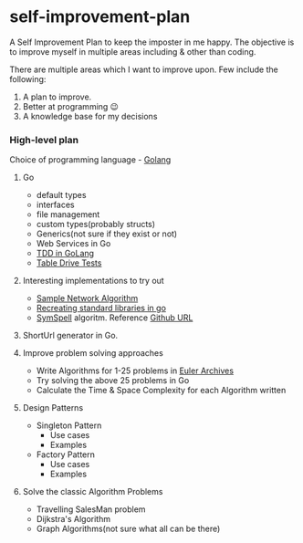 # self-improvement-plan

A Self Improvement Plan to keep the imposter in me happy. The objective is to improve myself in multiple areas including & other than coding.

There are multiple areas which I want to improve upon. Few include the following:

1. A plan to improve.
2. Better at programming :wink:
3. A knowledge base for my decisions

### High-level plan

Choice of programming language - [Golang](https://golang.org/)

1. Go

   - default types
   - interfaces
   - file management
   - custom types(probably structs)
   - Generics(not sure if they exist or not)
   - Web Services in Go
   - [TDD in GoLang](https://quii.gitbook.io/learn-go-with-tests/)
   - [Table Drive Tests](https://dev.to/zpeters/testing-in-go-with-table-drive-tests-and-testify-kd4)

2. Interesting implementations to try out

   - [Sample Network Algorithm](https://dev.to/itsmukulmishra/most-secured-tcp-implementation-k8f)
   - [Recreating standard libraries in go](https://dev.to/rubenwap/upskill-yourself-by-recreating-gnu-coretools-in-go-9f5)
   - [SymSpell](https://medium.com/@wolfgarbe/1000x-faster-spelling-correction-algorithm-2012-8701fcd87a5f) algoritm. Reference [Github URL](https://github.com/wolfgarbe/SymSpell)

3. ShortUrl generator in Go.
4. Improve problem solving approaches

   - Write Algorithms for 1-25 problems in [Euler Archives](https://projecteuler.net/archives)
   - Try solving the above 25 problems in Go
   - Calculate the Time & Space Complexity for each Algorithm written

5. Design Patterns

   - Singleton Pattern
     - Use cases
     - Examples
   - Factory Pattern
     - Use cases
     - Examples

6. Solve the classic Algorithm Problems

   - Travelling SalesMan problem
   - Dijkstra's Algorithm
   - Graph Algorithms(not sure what all can be there)
